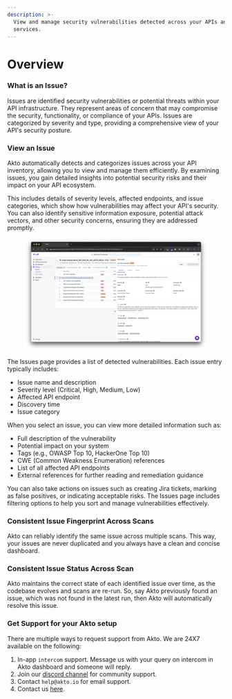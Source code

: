 ```yaml
---
description: >-
  View and manage security vulnerabilities detected across your APIs and
  services.
---
```


# Overview

### What is an Issue?

Issues are identified security vulnerabilities or potential threats within your API infrastructure. They represent areas of concern that may compromise the security, functionality, or compliance of your APIs. Issues are categorized by severity and type, providing a comprehensive view of your API's security posture.

### View an Issue

Akto automatically detects and categorizes issues across your API inventory, allowing you to view and manage them efficiently. By examining issues, you gain detailed insights into potential security risks and their impact on your API ecosystem.

This includes details of severity levels, affected endpoints, and issue categories, which show how vulnerabilities may affect your API's security. You can also identify sensitive information exposure, potential attack vectors, and other security concerns, ensuring they are addressed promptly.

<figure><img src="../../.gitbook/assets/image (1) (1) (1) (1) (1) (1) (1) (1) (1) (1) (1) (1) (1) (1) (1) (1) (1) (1) (1) (1) (1) (1) (1) (1) (1) (1) (1) (1) (1) (1) (1) (1) (1).png" alt=""><figcaption></figcaption></figure>

The Issues page provides a list of detected vulnerabilities. Each issue entry typically includes:

* Issue name and description
* Severity level (Critical, High, Medium, Low)
* Affected API endpoint
* Discovery time
* Issue category

When you select an issue, you can view more detailed information such as:

* Full description of the vulnerability
* Potential impact on your system
* Tags (e.g., OWASP Top 10, HackerOne Top 10)
* CWE (Common Weakness Enumeration) references
* List of all affected API endpoints
* External references for further reading and remediation guidance

You can also take actions on issues such as creating Jira tickets, marking as false positives, or indicating acceptable risks. The Issues page includes filtering options to help you sort and manage vulnerabilities effectively.

### Consistent Issue Fingerprint Across Scans

Akto can reliably identify the same issue across multiple scans. This way, your issues are never duplicated and you always have a clean and concise dashboard.

### Consistent Issue Status Across Scan

Akto maintains the correct state of each identified issue over time, as the codebase evolves and scans are re-run. So, say Akto previously found an issue, which was not found in the latest run, then Akto will automatically resolve this issue.

### Get Support for your Akto setup

There are multiple ways to request support from Akto. We are 24X7 available on the following:

1. In-app `intercom` support. Message us with your query on intercom in Akto dashboard and someone will reply.
2. Join our [discord channel](https://www.akto.io/community) for community support.
3. Contact `help@akto.io` for email support.
4. Contact us [here](https://www.akto.io/contact-us).

